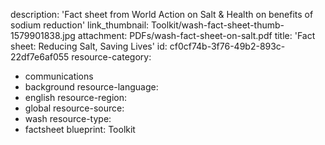 description: 'Fact sheet from World Action on Salt & Health on benefits of sodium reduction'
link_thumbnail: Toolkit/wash-fact-sheet-thumb-1579901838.jpg
attachment: PDFs/wash-fact-sheet-on-salt.pdf
title: 'Fact sheet: Reducing Salt, Saving Lives'
id: cf0cf74b-3f76-49b2-893c-22df7e6af055
resource-category:
  - communications
  - background
resource-language:
  - english
resource-region:
  - global
resource-source:
  - wash
resource-type:
  - factsheet
blueprint: Toolkit
